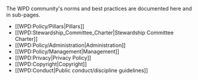 The WPD community's norms and best practices are documented here and in sub-pages.

* [[WPD:Policy/Pillars|Pillars]]
* [[WPD:Stewardship_Committee_Charter|Stewardship Committee Charter]]
* [[WPD:Policy/Administration|Administration]]
* [[WPD:Policy/Management|Management]]
* [[WPD:Privacy|Privacy Policy]]
* [[WPD:Copyright|Copyright]]
* [[WPD:Conduct|Public conduct/discipline guidelines]]